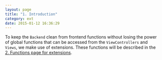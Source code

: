 ```yaml
---
layout: page
title: "1. Introduction"
category: ext
date: 2015-01-12 16:36:29
---
```


To keep the `Backend` clean from frontend functions without losing the power of global functions that can be accessed from the `ViewControllers` and `Views`, we make use of extensions. These functions will be described in the [2. Functions page for extensions](extensions-functions.html).
